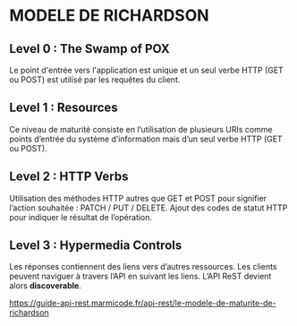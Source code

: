 # MODELE DE RICHARDSON

## Level 0 : The Swamp of POX

Le point d'entrée vers l'application est unique et un seul verbe HTTP (GET ou POST) est utilisé par les requêtes du client.

## Level 1 : Resources

Ce niveau de maturité consiste en l’utilisation de plusieurs URIs comme points d’entrée du système d’information mais d’un seul verbe HTTP (GET ou POST).

## Level 2 : HTTP Verbs

Utilisation des méthodes HTTP autres que GET et POST pour signifier l’action souhaitée : PATCH / PUT / DELETE.
Ajout des codes de statut HTTP pour indiquer le résultat de l’opération.

## Level 3 : Hypermedia Controls

Les réponses contiennent des liens vers d’autres ressources. Les clients peuvent naviguer à travers l’API en suivant les liens.
L’API ReST devient alors <b>discoverable</b>.

https://guide-api-rest.marmicode.fr/api-rest/le-modele-de-maturite-de-richardson